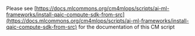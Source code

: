 Please see [https://docs.mlcommons.org/cm4mlops/scripts/ai-ml-frameworks/install-qaic-compute-sdk-from-src](https://docs.mlcommons.org/cm4mlops/scripts/ai-ml-frameworks/install-qaic-compute-sdk-from-src) for the documentation of this CM script
